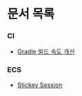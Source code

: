# 문서 목록

### CI

- [Gradle 빌드 속도 개선](ci/Gradle_빌드_속도_개선.md)

### ECS

- [Stickey Session](ecs/stickey-session.md)

